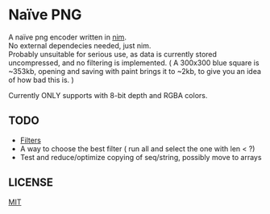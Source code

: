 Naïve PNG
=========

A naïve png encoder written in [nim](https://nim-lang.org).  
No external dependecies needed, just nim.  
Probably unsuitable for serious use, as data is currently stored uncompressed, and no filtering is implemented.
( A 300x300 blue square is ~353kb, opening and saving with paint brings it to ~2kb, to give you an idea of how bad this is. )

Currently ONLY supports with 8-bit depth and RGBA colors.


TODO
-----

- [Filters](http://www.libpng.org/pub/png/spec/1.2/PNG-Filters.html)
- A way to choose the best filter ( run all and select the one with len < ?)
- Test and reduce/optimize copying of seq/string, possibly move to arrays


LICENSE
-------
[MIT]()